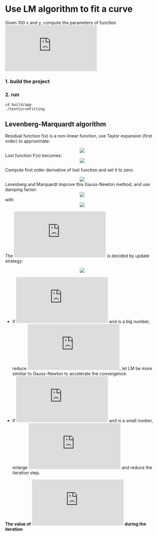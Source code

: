# Use LM algorithm to fit a curve
Given 100 x and y, compute the parameters of function ![](https://latex.codecogs.com/gif.latex?y%20%3D%20exp%28ax%5E2&plus;bx&plus;c%29)
### 1. build the project
### 2. run 
`cd build/app`  
`./testCurveFitting`

## Levenberg-Marquardt algorithm
Residual function f(x) is a non-linear function, use Taylor expansion (first order) to approximate:  
<div align=center><img src=https://latex.codecogs.com/gif.latex?%5Cbold%7Bf%7D%20%28%5Cbold%7Bx%7D&plus;%5CDelta%20%5Cbold%7Bx%7D%29%20%5Capprox%20%5Cbold%7Bf%28x%29%7D%20&plus;%20%5Cbold%7BJ%7D%20%5CDelta%20%5Cbold%7Bx%7D></div>
Lost function F(x) becomes:
<div align=center><img src=https://latex.codecogs.com/gif.latex?F%28%5Cbold%7Bx%7D&plus;%20%5CDelta%20%5Cbold%7Bx%7D%29%20%3D%20%5Cfrac%7B1%7D%7B2%7D%20%7C%7C%5Cbold%7Bf%28x&plus;%5CDelta%20x%29%7D%7C%7C%5E2%20%3D%20F%28%5Cbold%7Bx%7D%29%20&plus;%20%5CDelta%20%5Cbold%7Bx%7D%20%5ET%20%5Cbold%7BJ%7D%5ET%5Cbold%7Bf%7D%20&plus;%20%5Cfrac%7B1%7D%7B2%7D%20%5CDelta%20%5Cbold%7Bx%7D%5ET%5Cbold%7BJ%7D%5ET%5Cbold%7BJ%7D%20%5CDelta%20%5Cbold%7Bx%7D></div>

Compute first order derivative of lost function and set it to zero:
<div align=center><img src=https://latex.codecogs.com/gif.latex?%5Cbold%7BJ%7D%5ET%20%5Cbold%7BJ%7D%20%5CDelta%20%5Cbold%7Bx%7D%20%3D%20-%5Cbold%7BJ%7D%5ET%5Cbold%7Bf%7D></div>
Levenberg and Marquardt improve this Gauss-Newton method, and use damping factor:  
<div align=center><img src=https://latex.codecogs.com/gif.latex?%28%5Cbold%7BJ%7D%5ET%20%5Cbold%7BJ%7D%20%5CDelta%20&plus;%20%5Cmu%20%5Cbold%7BI%7D%29%20%5Cbold%7Bx%7D%20%3D%20-%5Cbold%7BJ%7D%5ET%5Cbold%7Bf%7D></div>  with 
<div align=center><img src=https://latex.codecogs.com/gif.latex?%5Cmu%20%5Cge%200></div>

The ![](https://latex.codecogs.com/gif.latex?%5Cmu) is decided by update strategy:
<div align=center><img src=https://latex.codecogs.com/gif.latex?%5Crho%20%3D%20%5Cfrac%7BF%28%5Cbold%7Bx%7D%29%20-%20F%28%5Cbold%7Bx%7D%20&plus;%20%5CDelta%20%5Cbold%7Bx%7D%29%7D%7B%5Cfrac%7B1%7D%7B2%7D%20%5CDelta%20%5Cbold%7Bx%7D%5ET%28%5Cmu%20%5CDelta%20%5Cbold%7Bx%7D%20-%20%5Cbold%7BJ%7D%5ET%5Cbold%7Bf%7D%29%7D></div>

+ if ![](https://latex.codecogs.com/gif.latex?%5Crho%20%3E%200) and is a big number, reduce ![](https://latex.codecogs.com/gif.latex?%5Cmu), let LM be more similiar to Gauss-Newton to accelerate the convergence.
+ if ![](https://latex.codecogs.com/gif.latex?%5Crho%20%3C%200) and is a small nunber, enlarge ![](https://latex.codecogs.com/gif.latex?%5Cmu) and reduce the iteration step.  

**The value of ![](https://latex.codecogs.com/gif.latex?%5Crho%20%3C%200) during the iteration**
